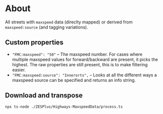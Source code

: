 # About

All streets with `maxspeed` data (direclty mapped) or derived from `maxspeed:source` (and tagging variations).

## Custom properties

- `"FMC:maxspeed": "50"` – The maxspeed number. For cases where multiple maxspeed values for forward/backward are present, it picks the highest. The raw properties are still present, this is to make filtering easier.
- `"FMC:maxspeed:source": "Innerorts",` – Looks at all the different ways a maxspeed source can be specified and returns an info string.

## Download and transpose

```
npx ts-node ./ZESPlus/Highways-MaxspeedData/process.ts
```
